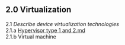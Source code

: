 ## 2.0 Virtualization  

2.1 *Describe device virtualization technologies*  
2.1.a [Hypervisor type 1 and 2.md](https://github.com/network-dluong/CCNP-ENCOR/blob/2.0-Virtualization/2.1.a%20Hypervisor%20type%201%20and%202.md)  
2.1.b Virtual machine  
